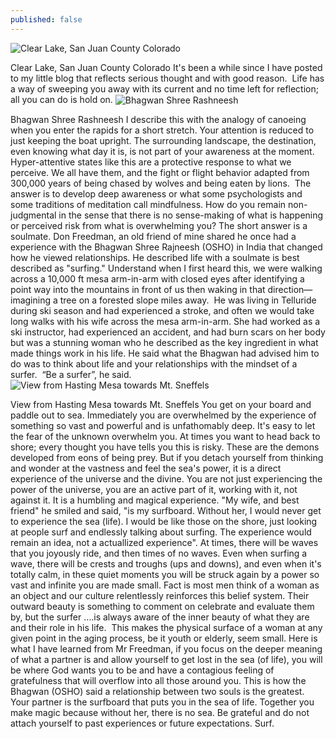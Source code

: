 ```yaml
---
published: false
---
```

<img src="https://images.squarespace-cdn.com/content/v1/5e5ac47af8286310c144c4fb/1606504325139-P0D87H7QPZVUW8K8TK43/_17.jpg" alt="Clear Lake, San Juan County Colorado" />

Clear Lake, San Juan County Colorado
It's been a while since I have posted to my little blog that reflects serious thought and with good reason. 
Life has a way of sweeping you away with its current and no time left for reflection; all you can do is hold on.
<img src="https://images.squarespace-cdn.com/content/v1/5e5ac47af8286310c144c4fb/1606504596677-T6CM9H1G5RXMJ0ITKKY4/images.jpeg" align= "center" alt="Bhagwan Shree Rashneesh" />

Bhagwan Shree Rashneesh
I describe this with the analogy of canoeing when you enter the rapids for a short stretch. Your attention is reduced to just keeping the boat upright. The surrounding landscape, the destination, even knowing what day it is, is not part of your awareness at the moment. Hyper-attentive states like this are a protective response to what we perceive. We all have them, and the fight or flight behavior adapted from 300,000 years of being chased by wolves and being eaten by lions. 
The answer is to develop deep awareness or what some psychologists and some traditions of meditation call mindfulness.
How do you remain non-judgmental in the sense that there is no sense-making of what is happening or perceived risk from what is overwhelming you?
The short answer is a soulmate.
Don Freedman, an old friend of mine shared he once had a experience with the Bhagwan Shree Rajneesh (OSHO) in India that changed how he viewed relationships. He described life with a soulmate is best described as "surfing."
Understand when I first heard this, we were walking across a 10,000 ft mesa arm-in-arm with closed eyes after identifying a point way into the mountains in front of us then waking in that direction—imagining a tree on a forested slope miles away. 
He was living in Telluride during ski season and had experienced a stroke, and often we would take long walks with his wife across the mesa arm-in-arm. She had worked as a ski instructor, had experienced an accident, and had burn scars on her body but was a stunning woman who he described as the key ingredient in what made things work in his life. He said what the Bhagwan had advised him to do was to think about life and your relationships with the mindset of a surfer. 
“Be a surfer”, he said.
<img src="https://images.squarespace-cdn.com/content/v1/5e5ac47af8286310c144c4fb/1606563325481-T3KHJP54WMPUHOC6CINO/hastingsmesa.jpg" alt="View from Hasting Mesa towards Mt. Sneffels" />

View from Hasting Mesa towards Mt. Sneffels
You get on your board and paddle out to sea. Immediately you are overwhelmed by the experience of something so vast and powerful and is unfathomably deep. It's easy to let the fear of the unknown overwhelm you. At times you want to head back to shore; every thought you have tells you this is risky. These are the demons developed from eons of being prey.
But if you detach yourself from thinking and wonder at the vastness and feel the sea's power, it is a direct experience of the universe and the divine.
You are not just experiencing the power of the universe,  you are an active part of it, working with it, not against it.
It is a humbling and magical experience.
"My wife, and best friend" he smiled and said, "is my surfboard. Without her, I would never get to experience the sea (life). I would be like those on the shore, just looking at people surf and endlessly talking about surfing. The experience would remain an idea, not a actuallized experience".
At times, there will be waves that you joyously ride, and then times of no waves. Even when surfing a wave, there will be crests and troughs (ups and downs), and even when it's totally calm, in these quiet moments you will be  struck again by a power so vast and infinite you are made small.
Fact is most men think of a woman as an object and our culture relentlessly reinforces this belief system. Their outward beauty is something to comment on celebrate and evaluate them by, but the surfer ….is always aware of the inner beauty of what they are and their role in his life. 
This makes the physical surface of a woman at any given point in the aging process, be it youth or elderly, seem small.
Here is what I have learned from Mr Freedman, if you focus on the deeper meaning of what a partner is and allow yourself to get lost in the sea (of life), you will be where God wants you to be and have a contagious feeling of gratefulness that will overflow into all those around you.
This is how the Bhagwan (OSHO) said a relationship between two souls is the greatest.
Your partner is the surfboard that puts you in the sea of life. Together you make magic because without her, there is no sea.
Be grateful and do not attach yourself to past experiences or future expectations.
Surf.

